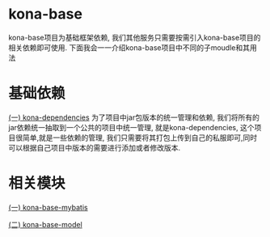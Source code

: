 # kona-base
kona-base项目为基础框架依赖, 我们其他服务只需要按需引入kona-base项目的相关依赖即可使用. 下面我会一一介绍kona-base项目中不同的子moudle和其用法

# 基础依赖
[(一) kona-dependencies](https://github.com/engjose/kona-dependencies)
为了项目中jar包版本的统一管理和依赖, 我们将所有的jar依赖统一抽取到一个公共的项目中统一管理, 就是kona-dependencies, 这个项目很简单,就是一些依赖的管理, 我们只需要将其打包上传到自己的私服即可,同时可以根据自己项目中版本的需要进行添加或者修改版本.

# 相关模块
[(一) kona-base-mybatis](https://github.com/engjose/kona-base/wiki/kona-base-mybatis)

[(二) kona-base-model](https://github.com/engjose/kona-base/wiki/kona-base-model)



